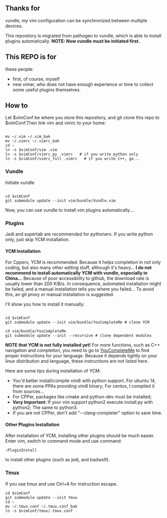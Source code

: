## Thanks for
vundle, my vim configuration can be synchronized between multiple devices.

This repository is migrated from pathogen to vundle, which is able to
install plugins automatically. **NOTE: Now vundle must be initiated first.**

## This REPO is for

these people:

- first, of course, myself
- new vimer, who does not have enough experience or time to collect some useful
plugins themselves.

## How to

Let $vimConf be where you store this repository, and git clone this repo to
$vimConf.Then link vim and vimrc to your home:

``` shell

mv ~/.vim ~/.vim_bak
mv ~/.vimrc ~/.vimrc_bak
cd ~
ln -s $vimConf/vim .vim
ln -s $vimConf/vimrc_py .vimrc   # if you write python only
ln -s $vimConf/vimrc_full .vimrc   # if you write C++, go...
```

### Vundle

Initiate vundle

``` shell

cd $vimConf
git submodule update --init vim/bundle/Vundle.vim
```
Now, you can use vundle to install vim plugins automatically....

### Plugins

Jedi and supertab are recommended for pythoners. If you write python only,
just skip YCM installation.

#### YCM Installation
For Cppers, YCM is recommended.
Because it helps completion in not only coding, but also many other editing
stuff, although it's heavy...
**I do not recommend to install automatically YCM with vundle, especially in China...**
Because of poor accessibility to github,
the download rate is usually lower than 200 KiB/s.
In consequence, automated installation might be failed, and a manual
installation tells you where you failed...
To avoid this, an git proxy or manual installation is suggested.

I'll show you how to install it manually:

``` shell

cd $vimConf
git submodule update --init vim/bundle/YouCompleteMe # clone YCM

cd vim/bundle/YouCompleteMe
git submodule update --init --recursive # clone dependent modules
```

**NOTE that YCM is not fully installed yet!**
For more functions, such as C++ navigation and completion, you need to go to
[YouCompleteMe](https://github.com/Valloric/YouCompleteMe)
to find proper instructions for your language. Because it depends tightly on your
linux distribution and language, these instructions are not listed here.

Here are some tips during installation of YCM:

- You'd better install/compile vim8 with python support.
For ubuntu 14, there are some PPAs providing vim8 binary;
For centos, I compiled it from sources...
- For CPPer, packages like cmake and python-dev must be installed;
- **Very Important:** If your vim support python2
execute install.py with python2; The same to python3.
- If you are not CPPer, don't add "--clang-completer" option to save time.

#### Other Plugins Installation

After installation of YCM, installing other plugins should be much easier.
Enter vim, switch to command mode and use command:

```
:PluginInstall
```

to install other plugins (such as jedi, and badwolf).

### Tmux

If you use tmux and use Ctrl+A for instruction escape.

```
cd $vimConf
git submodule update --init tmux
cd ~
mv ~/.tmux.conf ~/.tmux.conf_bak
ln -s $vimConf/tmux/.tmux.conf .
```

